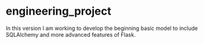 # engineering_project

In this version I am working to develop the beginning basic model to include SQLAlchemy and more advanced features of Flask. 
